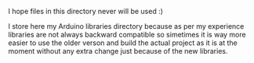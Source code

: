 
I hope files in this directory never will be used :)

I store here my Arduino libraries directory because as per my experience libraries are not always backward compatible so simetimes it is way more easier to use the older verson and build the actual project as it is at the moment without any extra change just because of the new libraries.
